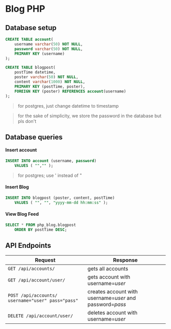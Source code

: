 # Blog PHP

## Database setup
```SQL
CREATE TABLE account(
    username varchar(50) NOT NULL, 
    password varchar(50) NOT NULL,
    PRIMARY KEY (username)
);

CREATE TABLE blogpost(
    postTime datetime,
    poster varchar(50) NOT NULL,
    content varchar(1000) NOT NULL,
    PRIMARY KEY (postTime, poster),
    FOREIGN KEY (poster) REFERENCES account(username)
);
```
> for postgres, just change datetime to timestamp

> for the sake of simplicity, we store the password in the database but pls don't

## Database queries
#### Insert account
```SQL
INSERT INTO account (username, password) 
    VALUES ( "","" );
```

> for postgres; use ' instead of "

#### Insert Blog
```SQL
INSERT INTO blogpost (poster, content, postTime) 
    VALUES ( "", "", "yyyy-mm-dd hh:mm:ss" );
```

#### View Blog Feed
```SQL
SELECT * FROM php_blog.blogpost 
    ORDER BY postTime DESC;
```

## API Endpoints
|Request|Response|
|-|-|
|`GET /api/accounts/`|gets all accounts|
|`GET /api/account/user/`|gets account with username=*user*|
|`POST /api/accounts/ username="user" pass="pass"`|creates account with username=*user* and password=*pass*|
|`DELETE /api/account/user/`|deletes account with username=*user*|